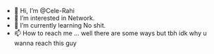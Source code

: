 - 👋 Hi, I’m @Cele-Rahi
- 👀 I’m interested in Network.
- 🌱 I’m currently learning No shit.
- 📫 How to reach me ...
well there are some ways but tbh idk why u wanna reach this guy
